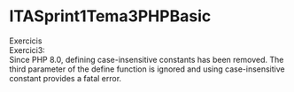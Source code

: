 # ITASprint1Tema3PHPBasic
Exercicis<br>
Exercici3:<br>
    Since PHP 8.0, defining case-insensitive constants has been removed. The third parameter of the define function is ignored and using case-insensitive constant provides a fatal error.
